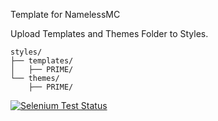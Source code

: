 Template for NamelessMC

Upload Templates and Themes Folder to Styles.
```
styles/
├── templates/
│   ├── PRIME/
└── themes/
    ├── PRIME/
```

[![Selenium Test Status](http://i.imgur.com/dnus9Qz.jpg)](#)
